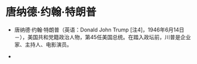 # 唐纳德·约翰·特朗普

- 唐纳德·约翰·特朗普（英语：Donald John Trump [注4]，1946年6月14日－），美国共和党籍政治人物，第45任美国总统。在踏入政坛前，川普是企业家、主持人、电影演员。

- 